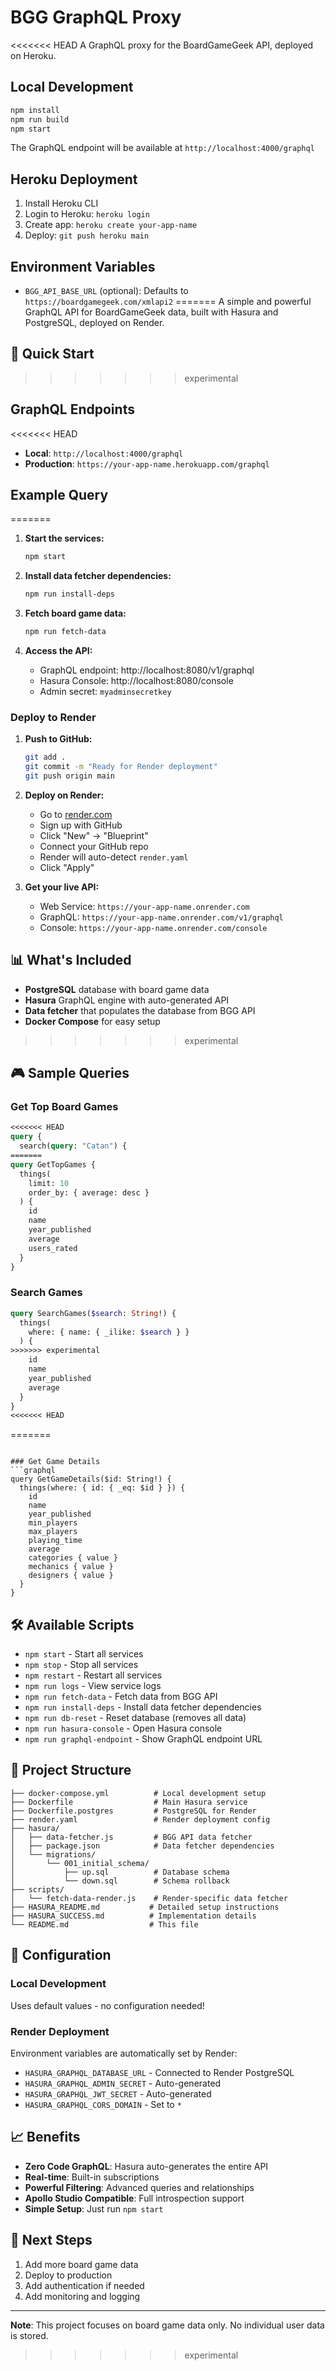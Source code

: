 # BGG GraphQL Proxy

<<<<<<< HEAD
A GraphQL proxy for the BoardGameGeek API, deployed on Heroku.

## Local Development

```bash
npm install
npm run build
npm start
```

The GraphQL endpoint will be available at `http://localhost:4000/graphql`

## Heroku Deployment

1. Install Heroku CLI
2. Login to Heroku: `heroku login`
3. Create app: `heroku create your-app-name`
4. Deploy: `git push heroku main`

## Environment Variables

- `BGG_API_BASE_URL` (optional): Defaults to `https://boardgamegeek.com/xmlapi2`
=======
A simple and powerful GraphQL API for BoardGameGeek data, built with Hasura and PostgreSQL, deployed on Render.

## 🚀 Quick Start
>>>>>>> experimental

## GraphQL Endpoints

<<<<<<< HEAD
- **Local**: `http://localhost:4000/graphql`
- **Production**: `https://your-app-name.herokuapp.com/graphql`

## Example Query
=======
1. **Start the services:**
   ```bash
   npm start
   ```

2. **Install data fetcher dependencies:**
   ```bash
   npm run install-deps
   ```

3. **Fetch board game data:**
   ```bash
   npm run fetch-data
   ```

4. **Access the API:**
   - GraphQL endpoint: http://localhost:8080/v1/graphql
   - Hasura Console: http://localhost:8080/console
   - Admin secret: `myadminsecretkey`

### Deploy to Render

1. **Push to GitHub:**
   ```bash
   git add .
   git commit -m "Ready for Render deployment"
   git push origin main
   ```

2. **Deploy on Render:**
   - Go to [render.com](https://render.com)
   - Sign up with GitHub
   - Click "New" → "Blueprint"
   - Connect your GitHub repo
   - Render will auto-detect `render.yaml`
   - Click "Apply"

3. **Get your live API:**
   - Web Service: `https://your-app-name.onrender.com`
   - GraphQL: `https://your-app-name.onrender.com/v1/graphql`
   - Console: `https://your-app-name.onrender.com/console`

## 📊 What's Included

- **PostgreSQL** database with board game data
- **Hasura** GraphQL engine with auto-generated API
- **Data fetcher** that populates the database from BGG API
- **Docker Compose** for easy setup
>>>>>>> experimental

## 🎮 Sample Queries

### Get Top Board Games
```graphql
<<<<<<< HEAD
query {
  search(query: "Catan") {
=======
query GetTopGames {
  things(
    limit: 10
    order_by: { average: desc }
  ) {
    id
    name
    year_published
    average
    users_rated
  }
}
```

### Search Games
```graphql
query SearchGames($search: String!) {
  things(
    where: { name: { _ilike: $search } }
  ) {
>>>>>>> experimental
    id
    name
    year_published
    average
  }
}
<<<<<<< HEAD
```
=======
```

### Get Game Details
```graphql
query GetGameDetails($id: String!) {
  things(where: { id: { _eq: $id } }) {
    id
    name
    year_published
    min_players
    max_players
    playing_time
    average
    categories { value }
    mechanics { value }
    designers { value }
  }
}
```

## 🛠️ Available Scripts

- `npm start` - Start all services
- `npm stop` - Stop all services
- `npm restart` - Restart all services
- `npm run logs` - View service logs
- `npm run fetch-data` - Fetch data from BGG API
- `npm run install-deps` - Install data fetcher dependencies
- `npm run db-reset` - Reset database (removes all data)
- `npm run hasura-console` - Open Hasura console
- `npm run graphql-endpoint` - Show GraphQL endpoint URL

## 📁 Project Structure

```
├── docker-compose.yml          # Local development setup
├── Dockerfile                  # Main Hasura service
├── Dockerfile.postgres         # PostgreSQL for Render
├── render.yaml                 # Render deployment config
├── hasura/
│   ├── data-fetcher.js         # BGG API data fetcher
│   ├── package.json            # Data fetcher dependencies
│   └── migrations/
│       └── 001_initial_schema/
│           ├── up.sql          # Database schema
│           └── down.sql        # Schema rollback
├── scripts/
│   └── fetch-data-render.js    # Render-specific data fetcher
├── HASURA_README.md           # Detailed setup instructions
├── HASURA_SUCCESS.md          # Implementation details
└── README.md                  # This file
```

## 🔧 Configuration

### Local Development
Uses default values - no configuration needed!

### Render Deployment
Environment variables are automatically set by Render:
- `HASURA_GRAPHQL_DATABASE_URL` - Connected to Render PostgreSQL
- `HASURA_GRAPHQL_ADMIN_SECRET` - Auto-generated
- `HASURA_GRAPHQL_JWT_SECRET` - Auto-generated
- `HASURA_GRAPHQL_CORS_DOMAIN` - Set to `*`

## 📈 Benefits

- **Zero Code GraphQL**: Hasura auto-generates the entire API
- **Real-time**: Built-in subscriptions
- **Powerful Filtering**: Advanced queries and relationships
- **Apollo Studio Compatible**: Full introspection support
- **Simple Setup**: Just run `npm start`

## 🎯 Next Steps

1. Add more board game data
2. Deploy to production
3. Add authentication if needed
4. Add monitoring and logging

---

**Note**: This project focuses on board game data only. No individual user data is stored.
>>>>>>> experimental
